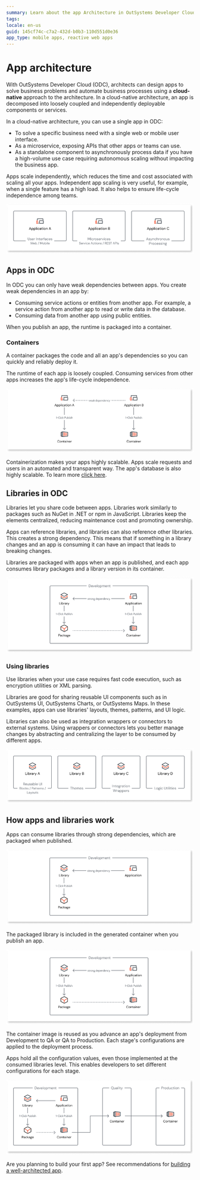 ```yaml
---
summary: Learn about the app Architecture in OutSystems Developer Cloud (ODC)
tags: 
locale: en-us
guid: 145cf74c-c7a2-432d-b0b3-110d551d0e36
app_type: mobile apps, reactive web apps
---
```


# App architecture

With OutSystems Developer Cloud (ODC), architects can design apps to solve business problems and automate business processes using a **cloud-native** approach to the architecture. In a cloud-native architecture, an app is decomposed into loosely coupled and independently deployable components or services.

In a cloud-native architecture, you can use a single app in ODC:

* To solve a specific business need with a single web or mobile user interface. 
* As a microservice, exposing APIs that other apps or teams can use.
* As a standalone component to asynchronously process data if you have a high-volume use case requiring autonomous scaling without impacting the business app.

Apps scale independently, which reduces the time and cost associated with scaling all your apps. Independent app scaling is very useful, for example, when a single feature has a high load. It also helps to ensure life-cycle independence among teams.

!["Different ways of building apps with ODC"](images/app-architecture-diag.png)

## Apps in ODC

In ODC you can only have weak dependencies between apps. You create weak dependencies in an app by:

* Consuming service actions or entities from another app. For example, a service action from another app to read or write data in the database.
* Consuming  data from another app using public entities.

When you publish an app, the runtime is packaged into a container.

### Containers

A container packages the code and all an app's dependencies so you can quickly and reliably deploy it.

The runtime of each app is loosely coupled. Consuming services from other apps increases the app's life-cycle independence.

!["How apps work in ODC](images/containers-diag.png)

Containerization makes your apps highly scalable. Apps scale requests and users in an automated and transparent way. The app's database is also highly scalable. To learn more [click here](../../architecture/intro.md#auto-scaling-1).

## Libraries in ODC

Libraries let you share code between apps. Libraries work similarly to packages such as NuGet in .NET or npm in JavaScript. Libraries keep the elements centralized, reducing maintenance cost and promoting ownership.

Apps can reference libraries, and libraries can also reference other libraries. This creates a strong dependency. This means that if something in a library changes and an app is consuming it can have an impact that leads to breaking changes.

Libraries are packaged with apps when an app is published, and each app consumes library packages and a library version in its container.

!["Libraries in ODC"](images/libraries-odc-diag.png)

### Using libraries

Use libraries when your use case requires fast code execution, such as encryption utilities or XML parsing.

Libraries are good for sharing reusable UI components such as in OutSystems UI, OutSystems Charts, or OutSystems Maps. In these examples, apps can use libraries' layouts, themes, patterns, and UI logic.

Libraries can also be used as integration wrappers or connectors to external systems. Using wrappers or connectors lets you better manage changes by abstracting and centralizing the layer to be consumed by different apps.

!["When to use libraries in ODC"](images/libraries-diag.png)

## How apps and libraries work

Apps can consume libraries through strong dependencies, which are packaged when published.

!["Apps consume libraries through strong dependencies"](images/app-consuming-library-diag.png)

The packaged library is included in the generated container when you publish an app.

!["Library is included in the generated container"](images/how-libraries-work-diag.png)

The container image is reused as you advance an app's deployment from Development to QA or QA to Production. Each stage's configurations are applied to the deployment process.

Apps hold all the configuration values, even those implemented at the consumed libraries level. This enables developers to set different configurations for each stage.

!["Configurations are applied to the deployment process"](images/deployment-process-diag.png)

Are you planning to build your first app? See recommendations for [building a well-architected app](recommended-architecture.md).
